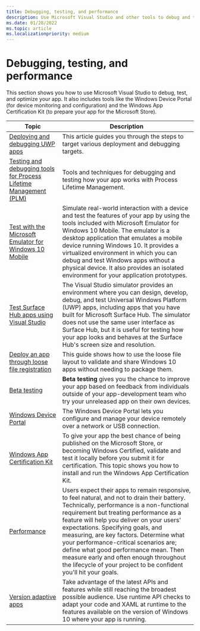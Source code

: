 ```yaml
---
title: Debugging, testing, and performance
description: Use Microsoft Visual Studio and other tools to debug and test your app and prepare it for the Microsoft Store certification process.
ms.date: 01/28/2022
ms.topic: article
ms.localizationpriority: medium
---
```


# Debugging, testing, and performance

This section shows you how to use Microsoft Visual Studio to debug, test, and optimize your app. It also includes tools like the Windows Device Portal (for device monitoring and configuration) and the Windows App Certification Kit (to prepare your app for the Microsoft Store).

| Topic | Description |
|-------|-------------|
| [Deploying and debugging UWP apps](deploying-and-debugging-uwp-apps.md) | This article guides you through the steps to target various deployment and debugging targets. |
| [Testing and debugging tools for Process Lifetime Management (PLM)](testing-debugging-plm.md) | Tools and techniques for debugging and testing how your app works with Process Lifetime Management. |
| [Test with the Microsoft Emulator for Windows 10 Mobile](test-with-the-emulator.md) | Simulate real-world interaction with a device and test the features of your app by using the tools included with Microsoft Emulator for Windows 10 Mobile. The emulator is a desktop application that emulates a mobile device running Windows 10. It provides a virtualized environment in which you can debug and test Windows apps without a physical device. It also provides an isolated environment for your application prototypes. |
| [Test Surface Hub apps using Visual Studio](test-surface-hub-apps-using-visual-studio.md) | The Visual Studio simulator provides an environment where you can design, develop, debug, and test Universal Windows Platform (UWP) apps, including apps that you have built for Microsoft Surface Hub. The simulator does not use the same user interface as Surface Hub, but it is useful for testing how your app looks and behaves at the Surface Hub's screen size and resolution. |
| [Deploy an app through loose file registration](loose-file-registration.md) | This guide shows how to use the loose file layout to validate and share Windows 10 apps without needing to package them. |
| [Beta testing](beta-testing.md) | **Beta testing** gives you the chance to improve your app based on feedback from individuals outside of your app-development team who try your unreleased app on their own devices. |
| [Windows Device Portal](device-portal.md) | The Windows Device Portal lets you configure and manage your device remotely over a network or USB connection. |
| [Windows App Certification Kit](windows-app-certification-kit.md) | To give your app the best chance of being published on the Microsoft Store, or becoming Windows Certified, validate and test it locally before you submit it for certification. This topic shows you how to install and run the Windows App Certification Kit. |
| [Performance](performance-and-xaml-ui.md) | Users expect their apps to remain responsive, to feel natural, and not to drain their battery. Technically, performance is a non-functional requirement but treating performance as a feature will help you deliver on your users' expectations. Specifying goals, and measuring, are key factors. Determine what your performance-critical scenarios are; define what good performance mean. Then measure early and often enough throughout the lifecycle of your project to be confident you'll hit your goals. |
| [Version adaptive apps](version-adaptive-apps.md) | Take advantage of the latest APIs and features while still reaching the broadest possible audience. Use runtime API checks to adapt your code and XAML at runtime to the features available on the version of Windows 10 where your app is running. |
